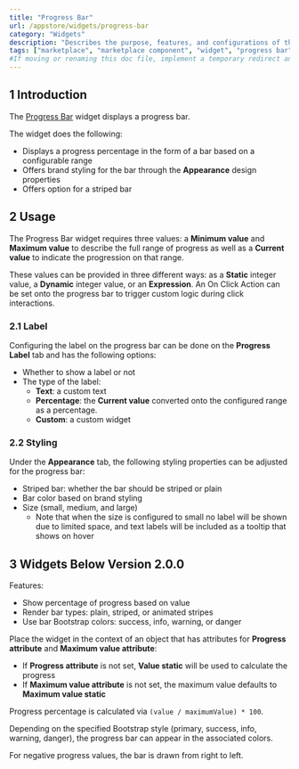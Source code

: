 ```yaml
---
title: "Progress Bar"
url: /appstore/widgets/progress-bar
category: "Widgets"
description: "Describes the purpose, features, and configurations of the Progress Bar widget which is available in the Mendix Marketplace."
tags: ["marketplace", "marketplace component", "widget", "progress bar", "bootstrap", "platform support"]
#If moving or renaming this doc file, implement a temporary redirect and let the respective team know they should update the URL in the product. See Mapping to Products for more details.
---
```


## 1 Introduction

The [Progress Bar](https://marketplace.mendix.com/link/component/48910/) widget displays a progress bar.

The widget does the following:

* Displays a progress percentage in the form of a bar based on a configurable range
* Offers brand styling for the bar through the **Appearance** design properties
* Offers option for a striped bar

## 2 Usage

The Progress Bar widget requires three values: a **Minimum value** and **Maximum value** to describe the full range of  progress as well as a **Current value** to indicate the progression on that range. 

These values can be provided in three different ways: as a **Static** integer value, a **Dynamic** integer value, or an **Expression**. An On Click Action can be set onto the progress bar to trigger custom logic during click interactions.

### 2.1 Label

Configuring the label on the progress bar can be done on the **Progress Label** tab and has the following options:

* Whether to show a label or not
* The type of the label:
	* **Text**: a custom text
	* **Percentage**: the **Current value** converted onto the configured range as a percentage. 
	* **Custom**: a custom widget

### 2.2 Styling

Under the **Appearance** tab, the following styling properties can be adjusted for the progress bar:

* Striped  bar: whether the bar should be striped or plain
* Bar color based on brand styling
* Size (small, medium, and large)
	* Note that when the size is configured to small no label will be shown due to limited space, and text labels will be included as a tooltip that shows on hover

## 3 Widgets Below Version 2.0.0

Features:

* Show percentage of progress based on value
* Render bar types: plain, striped, or animated stripes
* Use bar Bootstrap colors: success, info, warning, or danger

Place the widget in the context of an object that has attributes for **Progress attribute** and **Maximum value attribute**:

* If **Progress attribute** is not set, **Value static** will be used to calculate the progress
* If **Maximum value attribute** is not set, the maximum value defaults to **Maximum value static**

Progress percentage is calculated via `(value / maximumValue) * 100`.

Depending on the specified Bootstrap style (primary, success, info, warning, danger), the progress bar can appear in the associated colors.

For negative progress values, the bar is drawn from right to left.
